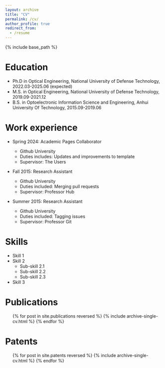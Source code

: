 ```yaml
---
layout: archive
title: "CV"
permalink: /cv/
author_profile: true
redirect_from:
  - /resume
---
```


{% include base_path %}

Education
======
* Ph.D in Optical Engineering, National University of Defense Technology, 2022.03-2025.06 (expected)
* M.S. in Optical Engineering, National University of Defense Technology, 2019.09-2021.12
* B.S. in Optoelectronic Information Science and Engineering, Anhui University Of Technology, 2015.09-2019.06

Work experience
======
* Spring 2024: Academic Pages Collaborator
  * Github University
  * Duties includes: Updates and improvements to template
  * Supervisor: The Users

* Fall 2015: Research Assistant
  * Github University
  * Duties included: Merging pull requests
  * Supervisor: Professor Hub

* Summer 2015: Research Assistant
  * Github University
  * Duties included: Tagging issues
  * Supervisor: Professor Git
  
Skills
======
* Skill 1
* Skill 2
  * Sub-skill 2.1
  * Sub-skill 2.2
  * Sub-skill 2.3
* Skill 3

Publications
======
  <ul>{% for post in site.publications reversed %}
    {% include archive-single-cv.html %}
  {% endfor %}</ul>
  
Patents
======
  <ul>{% for post in site.patents reversed %}
    {% include archive-single-cv.html  %}
  {% endfor %}</ul>
  

